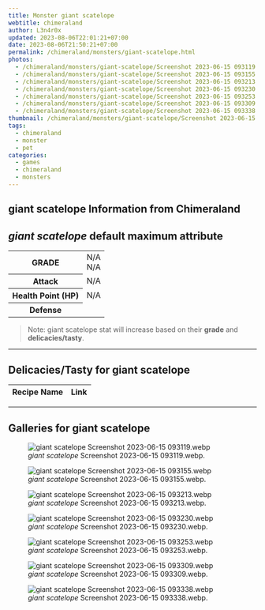 ```yaml
---
title: Monster giant scatelope
webtitle: chimeraland
author: L3n4r0x
updated: 2023-08-06T22:01:21+07:00
date: 2023-08-06T21:50:21+07:00
permalink: /chimeraland/monsters/giant-scatelope.html
photos:
  - /chimeraland/monsters/giant-scatelope/Screenshot 2023-06-15 093119.webp
  - /chimeraland/monsters/giant-scatelope/Screenshot 2023-06-15 093155.webp
  - /chimeraland/monsters/giant-scatelope/Screenshot 2023-06-15 093213.webp
  - /chimeraland/monsters/giant-scatelope/Screenshot 2023-06-15 093230.webp
  - /chimeraland/monsters/giant-scatelope/Screenshot 2023-06-15 093253.webp
  - /chimeraland/monsters/giant-scatelope/Screenshot 2023-06-15 093309.webp
  - /chimeraland/monsters/giant-scatelope/Screenshot 2023-06-15 093338.webp
thumbnail: /chimeraland/monsters/giant-scatelope/Screenshot 2023-06-15 093119.webp
tags:
  - chimeraland
  - monster
  - pet
categories:
  - games
  - chimeraland
  - monsters
---
```


<link
  rel="stylesheet"
  href="https://rawcdn.githack.com/dimaslanjaka/Web-Manajemen/870a349/css/bootstrap-5-3-0-alpha3-wrapper.css"
/>
<section id="bootstrap-wrapper">
  <div data-bs-theme="dark">
    <h2>giant scatelope Information from Chimeraland</h2>
    <h2 id="attribute"><i>giant scatelope</i> default maximum attribute</h2>
    <div class="row">
      <div class="col mb-2">
        <div class="card">
          <div class="card-body">
            <table>
              <tr>
                <th>GRADE</th>
                <td>N/A <br />N/A</td>
              </tr>
              <tr>
                <th>Attack</th>
                <td>N/A</td>
              </tr>
              <tr>
                <th>Health Point (HP)</th>
                <td>N/A</td>
              </tr>
              <tr>
                <th>Defense</th>
                <td></td>
              </tr>
            </table>
          </div>
        </div>
      </div>
    </div>
    <blockquote class="bd-callout bd-callout-warning">
      Note: giant scatelope stat will increase based on their <b>grade</b> and
      <b>delicacies/tasty</b>.
    </blockquote>
    <hr />
    <h2 id="delicacies">Delicacies/Tasty for giant scatelope</h2>
    <div class="card">
      <div class="card-body">
        <div class="table-responsive">
          <table class="table table-striped">
            <thead>
              <tr>
                <th>Recipe Name</th>
                <th>Link</th>
              </tr>
            </thead>
            <tbody></tbody>
          </table>
        </div>
      </div>
    </div>
    <hr />
    <div id="gallery">
      <h2>Galleries for giant scatelope</h2>
      <div class="row">
        <div class="col-lg-6 col-12">
          <figure>
            <img
              src="https://www.webmanajemen.com/chimeraland/monsters/giant-scatelope/Screenshot%202023-06-15%20093119.webp"
              alt="giant scatelope Screenshot 2023-06-15 093119.webp"
            />
            <figcaption style="word-wrap: break-word">
              <i>giant scatelope</i> Screenshot 2023-06-15 093119.webp.
            </figcaption>
          </figure>
        </div>
        <div class="col-lg-6 col-12">
          <figure>
            <img
              src="https://www.webmanajemen.com/chimeraland/monsters/giant-scatelope/Screenshot%202023-06-15%20093155.webp"
              alt="giant scatelope Screenshot 2023-06-15 093155.webp"
            />
            <figcaption style="word-wrap: break-word">
              <i>giant scatelope</i> Screenshot 2023-06-15 093155.webp.
            </figcaption>
          </figure>
        </div>
        <div class="col-lg-6 col-12">
          <figure>
            <img
              src="https://www.webmanajemen.com/chimeraland/monsters/giant-scatelope/Screenshot%202023-06-15%20093213.webp"
              alt="giant scatelope Screenshot 2023-06-15 093213.webp"
            />
            <figcaption style="word-wrap: break-word">
              <i>giant scatelope</i> Screenshot 2023-06-15 093213.webp.
            </figcaption>
          </figure>
        </div>
        <div class="col-lg-6 col-12">
          <figure>
            <img
              src="https://www.webmanajemen.com/chimeraland/monsters/giant-scatelope/Screenshot%202023-06-15%20093230.webp"
              alt="giant scatelope Screenshot 2023-06-15 093230.webp"
            />
            <figcaption style="word-wrap: break-word">
              <i>giant scatelope</i> Screenshot 2023-06-15 093230.webp.
            </figcaption>
          </figure>
        </div>
        <div class="col-lg-6 col-12">
          <figure>
            <img
              src="https://www.webmanajemen.com/chimeraland/monsters/giant-scatelope/Screenshot%202023-06-15%20093253.webp"
              alt="giant scatelope Screenshot 2023-06-15 093253.webp"
            />
            <figcaption style="word-wrap: break-word">
              <i>giant scatelope</i> Screenshot 2023-06-15 093253.webp.
            </figcaption>
          </figure>
        </div>
        <div class="col-lg-6 col-12">
          <figure>
            <img
              src="https://www.webmanajemen.com/chimeraland/monsters/giant-scatelope/Screenshot%202023-06-15%20093309.webp"
              alt="giant scatelope Screenshot 2023-06-15 093309.webp"
            />
            <figcaption style="word-wrap: break-word">
              <i>giant scatelope</i> Screenshot 2023-06-15 093309.webp.
            </figcaption>
          </figure>
        </div>
        <div class="col-lg-6 col-12">
          <figure>
            <img
              src="https://www.webmanajemen.com/chimeraland/monsters/giant-scatelope/Screenshot%202023-06-15%20093338.webp"
              alt="giant scatelope Screenshot 2023-06-15 093338.webp"
            />
            <figcaption style="word-wrap: break-word">
              <i>giant scatelope</i> Screenshot 2023-06-15 093338.webp.
            </figcaption>
          </figure>
        </div>
      </div>
    </div>
  </div>
</section>